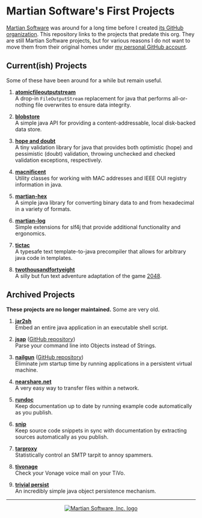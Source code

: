 # Martian Software's First Projects

[Martian Software](https://martiansoftware.com) was around for a long time before I created [its GitHub organization](https://github.com/Martian-Software-Inc).  This repository links to the projects that predate this org.  They are still Martian Software projects, but for various reasons I do not want to move them from their original homes under [my personal GitHub account](https://github.com/martylamb/).

## Current(ish) Projects

Some of these have been around for a while but remain useful.

1. **[atomicfileoutputstream](https://github.com/martylamb/atomicfileoutputstream)**  
A drop-in `FileOutputStream` replacement for java that performs all-or-nothing file overwrites to ensure data integrity.

2. **[blobstore](https://github.com/martylamb/blobstore)**  
A simple java API for providing a content-addressable, local disk-backed data store.

3. **[hope and doubt](https://github.com/martylamb/hope-and-doubt)**  
A tiny validation library for java that provides both optimistic (hope) and pessimistic (doubt) validation, throwing unchecked and checked validation exceptions, respectively.

4. **[macnificent](https://github.com/martylamb/macnificent)**  
Utility classes for working with MAC addresses and IEEE OUI registry information in java.

5. **[martian-hex](https://github.com/martylamb/martian-hex)**  
A simple java library for converting binary data to and from hexadecimal in a variety of formats.  

6. **[martian-log](https://github.com/martylamb/martian-log)**  
Simple extensions for slf4j that provide additional functionality and ergonomics.

7. **[tictac](https://github.com/martylamb/tictac)**  
A typesafe text template-to-java precompiler that allows for arbitrary java code in templates.

8. **[twothousandfortyeight](https://github.com/martylamb/twothousandfortyeight)**  
A silly but fun text adventure adaptation of the game [2048](https://www.2048.org/).

## Archived Projects

**These projects are no longer maintained.** Some are very old.

1. **[jar2sh](https://martiansoftware.com/lab/jar2sh.html)**  
Embed an entire java application in an executable shell script.

2. **[jsap](https://martiansoftware.com/jsap/)** ([GitHub repository](https://github.com/martylamb/jsap))  
Parse your command line into Objects instead of Strings.

3. **[nailgun](https://martiansoftware.com/nailgun/)** ([GitHub repository](https://github.com/martylamb/nailgun))  
Eliminate jvm startup time by running applications in a persistent virtual machine.

4. **[nearshare.net](https://martiansoftware.com/nearshare/)**  
A very easy way to transfer files within a network.

5. **[rundoc](https://martiansoftware.com/lab/rundoc.html)**  
Keep documentation up to date by running example code automatically as you publish.

6. **[snip](https://martiansoftware.com/lab/snip.html)**  
Keep source code snippets in sync with documentation by extracting sources automatically as you publish.

7. **[tarproxy](https://martiansoftware.com/tarproxy/)**  
Statistically control an SMTP tarpit to annoy spammers.

8. **[tivonage](https://martiansoftware.com/lab/tivonage.html)**  
Check your Vonage voice mail on your TiVo.

9. **[trivial persist](https://martiansoftware.com/trivialpersist/)**  
An incredibly simple java object persistence mechanism.

---
<p align="center" width="100%"><a href="https://martiansoftware.com"><img src="https://martiansoftware.com/martiansoftware-toplogo.png" alt="Martian Software, Inc. logo"/></a></p>